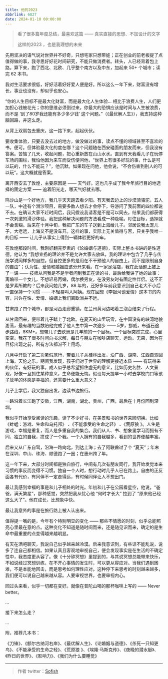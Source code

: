 ```yaml
---
title: 他的2023
abbrlink: 6827
date: 2024-01-10 00:00:00
---
```


> 看了很多篇年度总结，最喜欢这篇 —— 真实直接的思想、不加设计的文字
>
> 这样的2023 ，也是我理想的未来

先用坚决的语气说对世界并不好奇，只想宅家只想带娃；正在创业的前老板提了点值得做的事，我寻思好好花时间研究，不能只做消费者。转头，人已经背着包上路。算下来，跑了西北、北欧、几乎整个南方以及中东，加起来 50+ 个城市；读完 62 本书。

我对生活要求很低，好好活着好好爱人便是好。所以这么一年下来，财富没有增长，事业也没有，却似乎也安心。

“你的人生目标不是最大化财富，而是最大化人生体验... 相比于浪费人生，人们更加担心钱被花光；你的思维必须倒过来，你最大的恐惧应该是时间与人生被浪费，而不是 ‘到了80岁我还能有多少多少钱’ 这个问题。”（《最优解人生》），我支持这种脑回路，并这么走。

从背上双肩包去重庆，这一路下来，起起伏伏。

要收集体验，只要去没去过的地方，做没做过的事，读点不懂的领域甚至不喜欢的书，便可。但体验最大化的度在哪？这个问题随在西安碰面的朋友而来，但我没有答案。苦恼了几天，收起问题，把心重新放在山山水水。直到有天我看儿子在玩停车场的围栏，我怕他因为来车而受伤便问他，“世界上有很多好玩的事，什么是可以玩的，什么不能玩？”，他沉默。如果现在问他，他会说，“不会伤害到别人的可以玩”。这大概就是答案。

离开西安去了敦煌，主要原因是 —— 天气好。这也几乎成了我今年旅行目的地选择的固定方案 —— 追着阳光走，哪天气好就去哪。

鸣沙山是一个好地方，我几乎天天跑去看夕阳。有天我去边上的沙漠骑骆驼，五人一队，中途有个滑沙项目，需要多数人想去才会停下，导游问了我前面的四位都说不去。在确认大家不赶时间后，我问假设我请客是不是可以同去，结果我们都获得一次刺激的滑沙体验。我把这种解决问题的方法看成一种隐喻。盯住目标，选择就不会含糊。后来在十月中旬，我把广东的车子送到上海给儿子。邻居说我太宠儿子，大老远，上海又不是没车开。这样的事，实际上无关值得与否，只关乎我唯一的目标 —— 让儿子从事实上得到一辆体验更好的车。

在敦煌那段时间，我刚好翻完罗素的《论婚姻与道德》，实际上整本书讲的是性道德。他认为 “我想宣扬的理论并不是允许大家去放纵，我的理论中包含了几乎与传统学说同样多的自控。但自控更多的是用在不干预他人的自由上，而不是限制自身的自由”；认为性、爱情和婚姻应该分开来看。在一家足浴店，我在此话题上被上了一课 —— 技师从问我是不是学者问到我正在读的书，最后给我讲了她的故事：离婚带一个女儿，不想轻易再婚，偶尔换男友，在没男友时有固定性伴侣。这不正是罗素所教的？后来我问她几岁，88 年的，还好多年前我意识到自己老大不小后一直保持一个习惯 —— 不轻易叫人阿姨。现在回想《李银河谈爱情》这本书的内容，兴许在性、爱情、婚姻上我们离欧洲并不远。

甘肃跑了四个城市，都是河西走廊重镇，在兰州黄河边喝着三泡台结束了行程。

从甘肃回来，便带着儿子踏上了北欧。在夏天的山里玩雪，在中国没有的峡湾地貌游荡，最有趣的当数陪他完成了他人生中第一次途步 —— 5岁，挪威，布道石途步路线，8KM+。想带儿子去欧洲是几年前的一个目标。一个目标突然完成，心里空空。我花了很多时间向书求解，每日与朋友在咖啡店聊天，运动。无果，因为在目标出现之前，所有方法都派不上用场。

八月中开启了第二次暑假旅行，带着儿子从桂林出发，沿广西、湖南、江西自驾回上海。天伦之乐。期间我发现，孩子们对于世界的理解更接近本质 —— 有玩得来的伙伴，有好玩的事。成人似乎总希望抓住虚无的意义，比如历史名胜、人文景观，好像一旦抓住某种意义，生命便能无悔。假设每天提早一小时去学校门口等孩子放学的体感是幸福的，还需要什么重大意义？

儿子上学后，我又独自出发，边读书边旅行。

一路沿着长江跑了安徽，江西，湖南，湖北，贵州，广西，最后在十月份回到深圳。

我似乎开始享受阅读的乐趣，读了不少好书，在美景和书的世界来回切换。比如《蚱蜢：游戏、生命和乌托邦》 、《不能承受的生命之轻》 、《荒原狼 》。人生是游戏，幸福是重复，而人是多重自我的集合。我们从人、书、想象里学习而拥有不同、独立的自我，拼成了一个我。一个人拥有的自我越多，看到的世界便越丰富。

后来又从广东自驾，沿海一路向北，到达上海；去了阿联酋过了个 “夏天”；年末在深圳、中山、珠海、顺德跑了一圈；在惠州跨了年。

这一年下来，大部分时间都是独自旅行，中间有几次有朋友同行，我开始发觉本来习惯的事反而变得不习惯。独自一个人时，想行动时几乎人已在路上。自由的正反面各有代价，有同伴不一定走得远，有时候同伴让人不想出门。

最让我感到幸福的事是和儿子相处的时光。年初和儿子在公园看星空，他说，“爸爸，满天繁星”，那种感觉，突然把我从忧心他 “何时才长大” 拉到了 “原来他已经这么大了”。他在成长，比想象中快。

最让我意外的事是在旅行路上被人认出来。

值得提一嘴的是，今年有个特别明显的变化 —— 那些不情愿的时刻，似乎总能照亮心里最在意的点。这种变化不知道是随时间而来，还是随见识而来，确定的是生命中最重要的点变得越来越明显。

有天在酒吧聊天，我说自己似乎越来越冷漠。后来我意识到，有些话不能乱说，说多了连自己都相信。如果认真且客观地审视自己，便会发现事实是在生活的不确定性中，我态度更从容了。像《十分钟冥想》里提到的，与其说冥想总能带来快乐，不如说经过冥想训练，在不开心事情的发生时，可以更从容应对。当我们遇到困难，不是本能地回击，而是思考如何理性应对。这种停下来思考的时刻越来越多，我们便可以说自己越来越从容。人要审视世界，也要审视内心。

回过头来看，似乎一切都在变好。就像在普陀山喝的那杯咖啡上写的 —— Never better。


...

接下来怎么走？


...



附，推荐几本书：

《刀锋》、《额尔古纳河右岸》、《最优解人生》、《论婚姻与道德》、《杀死一只知更鸟》、《不能承受的生命之轻》、《荒原狼 》、《埃隆·马斯克传》、《夜晚的潜水艇》、《昨日的世界》、《影响力》、《我们为什么要睡觉》

<hr/>

> 作者 twitter：[Sofish](https://twitter.com/sofish)